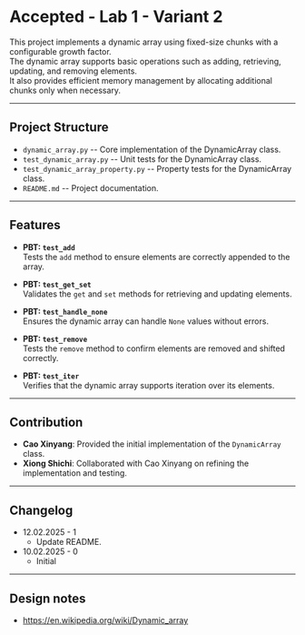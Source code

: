 # Accepted - Lab 1 - Variant 2

This project implements a dynamic array using fixed-size chunks 
with a configurable growth factor.  
The dynamic array supports basic operations such as adding, 
retrieving, updating, and removing elements.  
It also provides efficient memory management by 
allocating additional chunks only when necessary.

---

## Project Structure

- `dynamic_array.py` -- Core implementation 
of the DynamicArray class.
- `test_dynamic_array.py` -- Unit tests 
for the DynamicArray class.
- `test_dynamic_array_property.py` -- Property tests 
for the DynamicArray class.
- `README.md` -- Project documentation.
---

## Features

- **PBT: `test_add`**  
  Tests the `add` method to ensure elements are correctly appended to the array.

- **PBT: `test_get_set`**  
  Validates the `get` and `set` methods for retrieving and updating elements.

- **PBT: `test_handle_none`**  
  Ensures the dynamic array can handle `None` values without errors.

- **PBT: `test_remove`**  
  Tests the `remove` method to confirm elements are removed and shifted correctly.

- **PBT: `test_iter`**  
  Verifies that the dynamic array supports iteration over its elements.

---

## Contribution

- **Cao Xinyang**: Provided the initial 
implementation of the `DynamicArray` class.
- **Xiong Shichi**: Collaborated with Cao 
Xinyang on refining the implementation and testing.

---

## Changelog

- 12.02.2025 - 1
  - Update README. 
- 10.02.2025 - 0
  - Initial

---

## Design notes

- <https://en.wikipedia.org/wiki/Dynamic_array>
